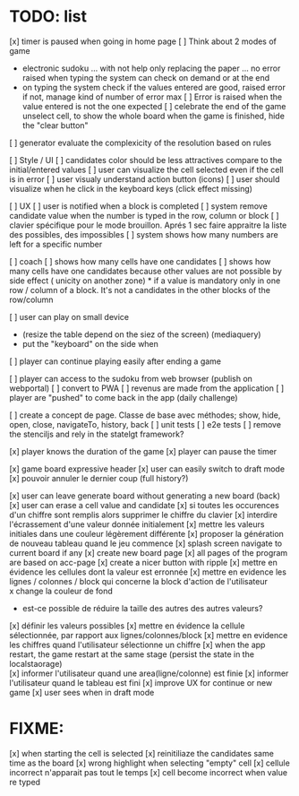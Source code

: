 # TODO: list

[x] timer is paused when going in home page
[ ] Think about 2 modes of game
  - electronic sudoku ... with not help only replacing the paper ... no error raised when typing
    the system can check on demand or at the end
  - on typing the system check if the values entered are good, raised error if not, manage kind of number of error max
[ ] Error is raised when the value entered is not the one expected 
[ ] celebrate the end of the game
  unselect cell, to show the whole board
  when the game is finished, hide the "clear button"

[ ] generator evaluate the complexicity of the resolution based on rules

[ ] Style / UI
  [ ] candidates color should be less attractives compare to the initial/entered values
  [ ] user can visualize the cell selected even if the cell is in error
  [ ] user visualy understand action button (icons)
  [ ] user should visualize when he click in the keyboard keys (click effect missing)

[ ] UX
  [ ] user is notified when a block is completed
  [ ] system remove candidate value when the number is typed in the row, column or block
  [ ] clavier spécifique pour le mode brouillon. Aprés 1 sec faire appraitre la liste des possibles, des impossibles
  [ ] system shows how many numbers are left for a specific number

[ ] coach
  [ ] shows how many cells have one candidates
  [ ] shows how many cells have one candidates because other values are not possible by side effect
    ( unicity on another zone)
    * if a value is mandatory only in one row / column of a block. It's not a candidates in the other blocks of the row/column

[ ] user can play on small device
  * (resize the table depend on the siez of the screen)
  (mediaquery)
  * put the "keyboard" on the side when 

[ ] player can continue playing easily after ending a game

[ ] player can access to the sudoku from web browser (publish on webportal)
[ ] convert to PWA
[ ] revenus are made from the application
[ ] player are "pushed" to come back in the app (daily challenge)

[ ] create a concept de page. Classe de base avec méthodes; show, hide, open, close, navigateTo, history, back
[ ] unit tests
[ ] e2e tests
[ ] remove the stenciljs and rely in the statelgt framework?


[x] player knows the duration of the game
[x] player can pause the timer

[x] game board expressive header
  [x] user can easily switch to draft mode
  [x] pouvoir annuler le dernier coup (full history?)

[x] user can leave generate board without generating a new board (back)
[x] user can erase a cell value and candidate
[x] si toutes les occurences d'un chiffre sont remplis alors supprimer le chiffre du clavier 
[x] interdire l'écrassement d'une valeur donnée initialement
[x] mettre les valeurs initiales dans une couleur légèrement différente
[x] proposer la génération de nouveau tableau quand le jeu commence
[x] splash screen navigate to current board if any
[x] create new board page
[x] all pages of the program are based on acc-page
[x] create a nicer button with ripple
[x] mettre en évidence les cellules dont la valeur est erronnée
[x] mettre en evidence les lignes / colonnes / block qui concerne la block d'action de l'utilisateur  
  x change la couleur de fond
  - est-ce possible de réduire la taille des autres des autres valeurs?

[x] définir les valeurs possibles
[x] mettre en évidence la cellule sélectionnée, par rapport aux lignes/colonnes/block
[x] mettre en evidence les chiffres quand l'utilisateur sélectionne un chiffre
[x] when the app restart, the game restart at the same stage (persist the state in the localstaorage)  
[x] informer l'utilisateur quand une area(ligne/colonne) est finie
[x] informer l'utilisateur quand le tableau est fini
[x] improve UX for continue or new game
[x] user sees when in draft mode

# FIXME: 

[x] when starting the cell is selected
[x] reinitiliaze the candidates same time as the board
[x] wrong highlight when selecting "empty" cell
[x] cellule incorrect n'apparait pas tout le temps
[x] cell become incorrect when value re typed